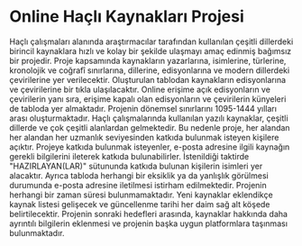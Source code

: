 # Online Haçlı Kaynakları Projesi


Haçlı çalışmaları alanında araştırmacılar tarafından kullanılan çeşitli dillerdeki birincil kaynaklara hızlı ve kolay bir şekilde ulaşmayı amaç edinmiş bağımsız bir projedir. Proje kapsamında kaynakların yazarlarına, isimlerine, türlerine, kronolojik ve coğrafî sınırlarına, dillerine, edisyonlarına ve modern dillerdeki çevirilerine yer verilecektir. Oluşturulan tablodan kaynakların edisyonlarına ve çevirilerine bir tıkla ulaşılacaktır. Online erişime açık edisyonların ve çevirilerin yanı sıra, erişime kapalı olan edisyonların ve çevirilerin künyeleri de tabloda yer almaktadır. Projenin dönemsel sınırlarını 1095-1444 yılları arası oluşturmaktadır. Haçlı çalışmalarında kullanılan yazılı kaynaklar, çeşitli dillerde ve çok çeşitli alanlardan gelmektedir. Bu nedenle proje, her alandan her alandan her uzmanlık seviyesinden katkıda bulunmak isteyen kişilere açıktır. Projeye katkıda bulunmak isteyenler, e-posta adresine ilgili kaynağın gerekli bilgilerini ileterek katkıda bulunabilirler. İstenildiği taktirde "HAZIRLAYAN(LAR)" sütununda katkıda bulunan kişilerin isimleri yer alacaktır. Ayrıca tabloda herhangi bir eksiklik ya da yanlışlık görülmesi durumunda e-posta adresine iletilmesi istirham edilmektedir. Projenin herhangi bir zaman süresi bulunmamaktadır. Yeni kaynaklar eklendikçe kaynak listesi gelişecek ve güncellenme tarihi her daim sağ alt köşede belirtilecektir. Projenin sonraki hedefleri arasında, kaynaklar hakkında daha ayrıntılı bilgilerin eklenmesi ve projenin başka uygun platformlara taşınması bulunmaktadır.


